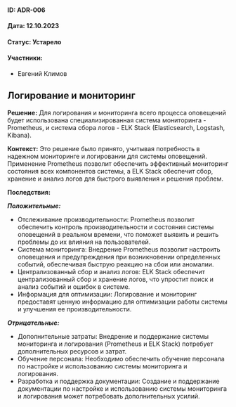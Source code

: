 #### ID: ADR-006

#### Дата: 12.10.2023

#### Статус: Устарело

#### Участники:
* Евгений Климов

## Логирование и мониторинг

**Решение:** Для логирования и мониторинга всего процесса оповещений будет использована специализированная система мониторинга - Prometheus, и система сбора логов - ELK Stack (Elasticsearch, Logstash, Kibana).

**Контекст:** Это решение было принято, учитывая потребность в надежном мониторинге и логировании для системы оповещений. Применение Prometheus позволит обеспечить эффективный мониторинг состояния всех компонентов системы, а ELK Stack обеспечит сбор, хранение и анализ логов для быстрого выявления и решения проблем.

**Последствия:**

***Положительные:***
- Отслеживание производительности: Prometheus позволит обеспечить контроль производительности и состояния системы оповещений в реальном времени, что поможет выявить и решить проблемы до их влияния на пользователей.
- Система мониторинга: Внедрение Prometheus позволит настроить оповещения и предупреждения при возникновении определенных событий, обеспечивая быструю реакцию на сбои или аномалии.
- Централизованный сбор и анализ логов: ELK Stack обеспечит централизованный сбор и хранение логов, что упростит поиск и анализ событий и ошибок в системе.
- Информация для оптимизации: Логирование и мониторинг предоставят ценную информацию для оптимизации работы системы и улучшения ее производительности.

***Отрицательные:***
- Дополнительные затраты: Внедрение и поддержание системы мониторинга и логирования (Prometheus и ELK Stack) потребует дополнительных ресурсов и затрат.
- Обучение персонала: Необходимо обеспечить обучение персонала по настройке и использованию системы мониторинга и логирования.
- Разработка и поддержка документации: Создание и поддержание документации по настройке и использованию системы мониторинга и логирования может потребовать дополнительных усилий.
